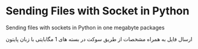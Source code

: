 # Sending Files with Socket in Python
Sending files with sockets in Python in one megabyte packages


ارسال فایل به همراه مشخصات از طریق سوکت در بسته های 1 مگابایتی با زبان پایتون

